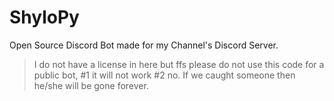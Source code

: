 # ShyloPy
Open Source Discord Bot made for my  Channel's Discord Server.

> I do not have a license in here but ffs please do not use this code for a public bot, #1 it will not work #2 no.
> If we caught someone then he/she will be gone forever.
